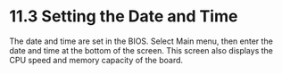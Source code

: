 # 11.3 Setting the Date and Time

The date and time are set in the BIOS. Select Main menu, then enter the date and time at the bottom of the screen. This screen also displays the CPU speed and memory capacity of the board.
